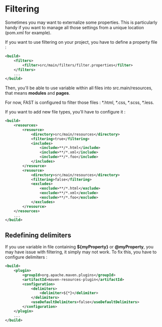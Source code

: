 # Filtering

Sometimes you may want to externalize some properties.
This is particularly handy if you want to manage all those settings from a unique location (pom.xml for example).

If you want to use filtering on your project, you have to define a property file :

```xml
<build>
	<filters>
		<filter>src/main/filters/filter.properties</filter>
	</filters>
	...
</build>
```

Then, you'll be able to use variable within all files into src.main/resources, that means **modules** and **pages**.

For now, FAST is configured to filter those files : *.html, *.css, *.scss, *.less.

If you want to add new file types, you'll have to configure it :

```xml
<build>
	<resources>
		<resource>
			<directory>src/main/resources</directory>
			<filtering>true</filtering>
			<includes>
				<include>**/*.html</include>
				<include>**/*.xml</include>
				<include>**/*.foo</include>
			</includes>
		</resource>
		<resource>
			<directory>src/main/resources</directory>
			<filtering>false</filtering>
			<excludes>
				<exclude>**/*.html</exclude>
				<exclude>**/*.xml</exclude>
				<exclude>**/*.foo</exclude>
			</excludes>
		</resource>
	</resources>
	...
</build>
```
## Redefining delimiters

If you use variable in file containing **${myProperty}** or **@myProperty**, you may have issue with filtering, it simply may not work.
To fix this, you have to configure delimiters :

```xml
<build>
	<plugin>
		<groupId>org.apache.maven.plugins</groupId>
		<artifactId>maven-resources-plugin</artifactId>
		<configuration>
			<delimiters>
				<delimiter>${*}</delimiter>
			</delimiters>
			<useDefaultDelimiters>false</useDefaultDelimiters>
		</configuration>
	</plugin>
	...
</build>
```
